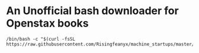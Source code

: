 <h1>
An Unofficial bash downloader for Openstax books
</h1>

```
/bin/bash -c "$(curl -fsSL https://raw.githubusercontent.com/Risingfeanyx/machine_startups/master/OSX)" 
```
